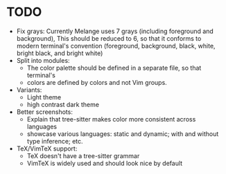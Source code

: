 # TODO

- Fix grays:
  Currently Melange uses 7 grays (including foreground and background),
  This should be reduced to 6, so that it conforms to modern terminal's convention
  (foreground, background, black, white, bright black, and bright white)
- Split into modules:
  - The color palette should be defined in a separate file, so that terminal's
  - colors are defined by colors and not Vim groups.
- Variants:
  - Light theme
  - high contrast dark theme
- Better screenshots:
  - Explain that tree-sitter makes color more consistent across languages
  - showcase various languages: static and dynamic; with and without type inference; etc.
- TeX/VimTeX support:
  - TeX doesn't have a tree-sitter grammar
  - VimTeX is widely used and should look nice by default
